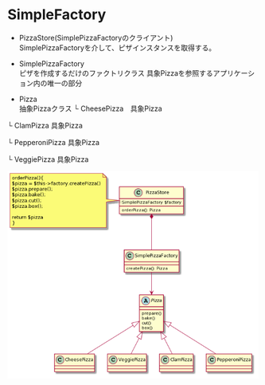 # SimpleFactory

- PizzaStore(SimplePizzaFactoryのクライアント)  
SimplePizzaFactoryを介して、ピザインスタンスを取得する。

- SimplePizzaFactory  
ピザを作成するだけのファクトリクラス
具象Pizzaを参照するアプリケーション内の唯一の部分


- Pizza   
抽象Pizzaクラス
└ CheesePizza　具象Pizza

└ ClamPizza 具象Pizza

└ PepperoniPizza 具象Pizza

└ VeggiePizza 具象Pizza 

  
![class_uml](../../img/simpleFactory.png)
